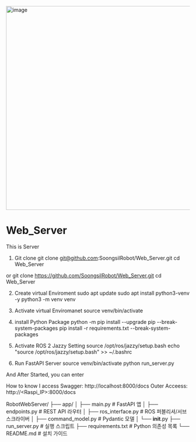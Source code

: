 
<img width="981" height="558" alt="image" src="https://github.com/user-attachments/assets/ae253110-b621-49e4-8554-89922ec4fc9b" />


# Web_Server
This is Server

1. Git clone
git clone git@github.com:SoongsilRobot/Web_Server.git
cd Web_Server

or 
git clone https://github.com/SoongsilRobot/Web_Server.git
cd Web_Server

2. Create virtual Enviroment
sudo apt update
sudo apt install python3-venv -y
python3 -m venv venv

3. Activate virtual Enviromanet
source venv/bin/activate

4. install Python Package
python -m pip install --upgrade pip --break-system-packages
pip install -r requirements.txt --break-system-packages

5. Activate ROS 2 Jazzy Setting
source /opt/ros/jazzy/setup.bash
echo "source /opt/ros/jazzy/setup.bash" >> ~/.bashrc

6. Run FastAPI Server
source venv/bin/activate
python run_server.py

And After Started, you can enter 

How to know I access
Swagger: http://localhost:8000/docs
Outer Acceess: http://<Raspi_IP>:8000/docs

RobotWebServer/
├── app/
│   ├── main.py              # FastAPI 앱
│   ├── endpoints.py         # REST API 라우터
│   ├── ros_interface.py     # ROS 퍼블리셔/서브스크라이버
│   ├── command_model.py     # Pydantic 모델
│   └── __init__.py
├── run_server.py            # 실행 스크립트
├── requirements.txt         # Python 의존성 목록
└── README.md                # 설치 가이드
